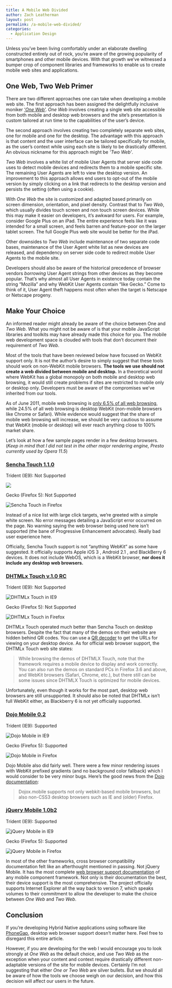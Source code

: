 ```yaml
---
title: A Mobile Web Divided
author: Zach Leatherman
layout: post
permalink: /a-mobile-web-divided/
categories:
  - Application Design
---
```


Unless you’ve been living comfortably under an elaborate dwelling constructed entirely out of rock, you’re aware of the growing popularity of smartphones and other mobile devices. With that growth we’ve witnessed a bumper crop of component libraries and frameworks to enable us to create mobile web sites and applications.

## One Web, Two Web Primer

There are two different approaches one can take when developing a mobile web site. The first approach has been assigned the delightfully inclusive moniker [‘*One Web*’][1]. *One Web* involves creating a single web site accessible from both mobile and desktop web browsers and the site’s presentation is custom tailored at run time to the capabilities of the user’s device.

 [1]: http://www.w3.org/TR/mobile-bp/#OneWeb

The second approach involves creating two completely separate web sites, one for mobile and one for the desktop. The advantage with this approach is that content and the user interface can be tailored specifically for mobile, as the user’s context while using each site is likely to be drastically different. An obvious nickname for this approach might be *‘Two Web’*.

*Two Web* involves a white list of mobile User Agents that server side code uses to detect mobile devices and redirects them to a mobile specific site. The remaining User Agents are left to view the desktop version. An improvement to this approach allows end users to opt-out of the mobile version by simply clicking on a link that redirects to the desktop version and persists the setting (often using a cookie).

With *One Web* the site is customized and adapted based primarily on screen dimension, orientation, and pixel density. Contrast that to *Two Web*, which usually divides touch screen and non touch screen devices. While this may make it easier on developers, it’s awkward for users. For example, consider Google Plus on an iPad. The entire experience feels like it was intended for a small screen, and feels barren and feature-poor on the larger tablet screen. The full Google Plus web site would be better for the iPad.

Other downsides to *Two Web* include maintenance of two separate code bases, maintenance of the User Agent white list as new devices are released, and dependency on server side code to redirect mobile User Agents to the mobile site.

Developers should also be aware of the historical precedence of browser vendors *borrowing* User Agent strings from other devices as they become popular. That’s why almost all User Agents in existence today contain the string “Mozilla” and why WebKit User Agents contain “like Gecko.” Come to think of it, User Agent theft happens most often when the target is Netscape or Netscape progeny.

## Make Your Choice

An informed reader might already be aware of the choice between One and *Two Web*. What you might not be aware of is that your mobile JavaScript libraries and toolkits may have already made this choice for you. The mobile web development space is clouded with tools that don’t document their requirement of *Two Web*.

Most of the tools that have been reviewed below have focused on WebKit support only. It is not the author’s desire to simply suggest that these tools should work on non-WebKit mobile browsers. **The tools we use should not create a web divided between mobile and desktop.** In a theoretical world where WebKit has a global monopoly on both mobile and desktop web browsing, it would still create problems if sites are restricted to mobile only or desktop only. Developers must be aware of the compromises we’ve inherited from our tools.

As of June 2011, mobile web browsing is [only 6.5% of all web browsing][2], while 24.5% of all web browsing is desktop WebKit (non-mobile browsers like Chrome or Safari). While evidence would suggest that the share of mobile web browsing will increase, we should be very cautious to assume that WebKit (mobile or desktop) will ever reach anything close to 100% market share.

 [2]: http://en.wikipedia.org/wiki/Usage_share_of_web_browsers#Summary_table

Let’s look at how a few sample pages render in a few desktop browsers. (*Keep in mind that I did not test in the other major rendering engine, Presto currently used by Opera 11.5*)

### [Sencha Touch 1.1.0][3]

 [3]: http://dev.sencha.com/deploy/touch/examples/nestedlist/

Trident (IE9): Not Supported

![][5alt]

Gecko (Firefox 5): Not Supported

![][5]

Instead of a nice list with large click targets, we’re greeted with a simple white screen. No error messages detailing a JavaScript error occurred on the page. No warning saying the web browser being used here isn’t supported (the bane of Progressive Enhancement advocates). Really bad user experience here.

 [5alt]: /web/wp-content/uploads/2011/07/Screen-Shot-2011-07-26-at-10.48.51-PM.png
 [5]: /web/wp-content/uploads/2011/07/Screen-Shot-2011-07-26-at-10.31.41-PM.png "Sencha Touch in Firefox"

Officially, Sencha Touch support is not “anything WebKit” as some have suggested. It officially supports Apple iOS 3 , Android 2.1 , and BlackBerry 6 devices. It does not include WebOS, which is a WebKit browser, **nor does it include any desktop web browsers.**

### [DHTMLx Touch v.1.0 RC][6]

 [6]: http://www.dhtmlx.com/touch/samples/apps/uidemo/index.html

Trident (IE9): Not Supported

![][7]

Gecko (Firefox 5): Not Supported

![][8]

DHTMLx Touch operated much better than Sencha Touch on desktop browsers. Despite the fact that many of the demos on their website are hidden behind QR codes. You can use a [QR decoder][9] to get the URLs for viewing on your desktop device. As for official web browser support, the DHTMLx Touch web site states:

 [7]: /web/wp-content/uploads/2011/07/Screen-Shot-2011-07-27-at-6.26.50-PM.png "DHTMLx Touch in IE9"
 [8]: /web/wp-content/uploads/2011/07/Screen-Shot-2011-07-26-at-10.16.48-PM.png "DHTMLx Touch in Firefox"
 [9]: http://zxing.org/w/decode.jspx

> While browsing the demos of DHTMLX Touch, note that the framework requires a mobile device to display and work correctly. You can also run the demos on standard PCs in Firefox 3.6 and above, and WebKit browsers (Safari, Chrome, etc.), but there still can be some issues since DHTMLX Touch is optimized for mobile devices.

Unfortunately, even though it works for the most part, desktop web browsers are still unsupported. It should also be noted that DHTMLx isn’t full WebKit either, as Blackberry 6 is not yet officially supported.

### [Dojo Mobile 0.2][10]

 [10]: http://chrism.dojotoolkit.org/mobile-0.2/make_samples/dojo-samples/demos/mobile-gallery/demo.html

Trident (IE9): Supported

![][11]

Gecko (Firefox 5): Supported

![][12]

Dojo Mobile also did fairly well. There were a few minor rendering issues with WebKit prefixed gradients (and no background color fallback) which I would consider to be very minor bugs. Here’s the good news from the [Dojo documentation][13]:

 [11]: /web/wp-content/uploads/2011/08/Screen-Shot-2011-08-08-at-9.51.41-PM.png "Dojo Mobile in IE9"
 [12]: /web/wp-content/uploads/2011/07/Screen-Shot-2011-07-26-at-10.18.51-PM.png "Dojo Mobile in Firefox"
 [13]: http://dojotoolkit.org/reference-guide/dojox/mobile.html#id5

> Dojox.mobile supports not only webkit-based mobile browsers, but also non-CSS3 desktop browsers such as IE and (older) Firefox.

### [jQuery Mobile 1.0b2][14]

 [14]: http://jquerymobile.com/demos/1.0b2/#/demos/1.0b2/docs/lists/index.html

Trident (IE9): Supported

![][15]

Gecko (Firefox 5): Supported

![][16]

In most of the other frameworks, cross browser compatibility documentation felt like an afterthought mentioned in passing. Not jQuery Mobile. It has the most complete [web browser support documentation][17] of any mobile component framework. Not only is their documentation the best, their device support is the most comprehensive. The project officially supports Internet Explorer all the way back to version 7, which speaks volumes to their commitment to allow the developer to make the choice between *One Web* and *Two Web*.

 [15]: /web/wp-content/uploads/2011/08/Screen-Shot-2011-08-08-at-10.05.50-PM.png "jQuery Mobile in IE9"
 [16]: /web/wp-content/uploads/2011/07/Screen-Shot-2011-07-26-at-10.08.24-PM.png "jQuery Mobile in Firefox"
 [17]: http://jquerymobile.com/gbs/

## Conclusion

If you’re developing Hybrid Native applications using software like [PhoneGap][18], desktop web browser support doesn’t matter here. Feel free to disregard this entire article.

 [18]: http://www.phonegap.com/

However, if you are developing for the web I would encourage you to look strongly at *One Web* as the default choice, and use *Two Web* as the exception when your content and context require drastically different non-adaptable versions of the site for mobile devices. Certainly I’m not suggesting that either *One or Two Web* are silver bullets. But we should all be aware of how the tools we choose weigh on our decision, and how this decision will affect our users in the future.
